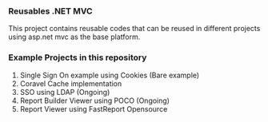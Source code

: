 ### Reusables .NET MVC
   
This project contains reusable codes that can be reused in different projects using asp.net mvc as the base platform.

### Example Projects in this repository 
1. Single Sign On example using Cookies (Bare example)
2. Coravel Cache implementation
3. SSO using LDAP (Ongoing)
4. Report Builder Viewer using POCO (Ongoing)
5. Report Viewer using FastReport Opensource
  
